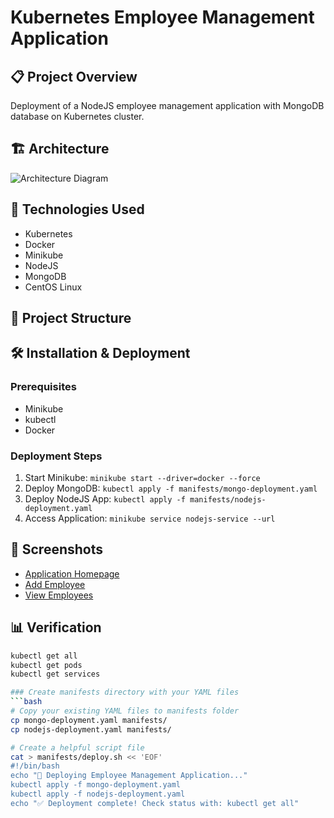 # Kubernetes Employee Management Application

## 📋 Project Overview
Deployment of a NodeJS employee management application with MongoDB database on Kubernetes cluster.

## 🏗️ Architecture
![Architecture Diagram](./docs/architecture.png)

## 🚀 Technologies Used
- Kubernetes
- Docker
- Minikube
- NodeJS
- MongoDB
- CentOS Linux

## 📁 Project Structure

## 🛠️ Installation & Deployment

### Prerequisites
- Minikube
- kubectl
- Docker

### Deployment Steps
1. Start Minikube: `minikube start --driver=docker --force`
2. Deploy MongoDB: `kubectl apply -f manifests/mongo-deployment.yaml`
3. Deploy NodeJS App: `kubectl apply -f manifests/nodejs-deployment.yaml`
4. Access Application: `minikube service nodejs-service --url`

## 📸 Screenshots
- [Application Homepage](./screenshots/homepage.png)
- [Add Employee](./screenshots/add-employee.png)
- [View Employees](./screenshots/view-employees.png)

## 📊 Verification
```bash
kubectl get all
kubectl get pods
kubectl get services

### Create manifests directory with your YAML files
```bash
# Copy your existing YAML files to manifests folder
cp mongo-deployment.yaml manifests/
cp nodejs-deployment.yaml manifests/

# Create a helpful script file
cat > manifests/deploy.sh << 'EOF'
#!/bin/bash
echo "🚀 Deploying Employee Management Application..."
kubectl apply -f mongo-deployment.yaml
kubectl apply -f nodejs-deployment.yaml
echo "✅ Deployment complete! Check status with: kubectl get all"
